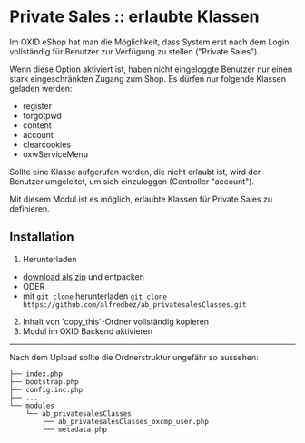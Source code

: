 Private Sales :: erlaubte Klassen
=============================
Im OXID eShop hat man die Möglichkeit, dass System erst nach dem Login vollständig
für Benutzer zur Verfügung zu stellen ("Private Sales").

Wenn diese Option aktiviert ist, haben nicht eingeloggte Benutzer nur einen stark
eingeschränkten Zugang zum Shop. Es dürfen nur folgende Klassen geladen werden:
* register
* forgotpwd
* content
* account
* clearcookies
* oxwServiceMenu

Sollte eine Klasse aufgerufen werden, die nicht erlaubt ist, wird der Benutzer umgeleitet,
um sich einzuloggen (Controller "account").

Mit diesem Modul ist es möglich, erlaubte Klassen für Private Sales zu definieren.

Installation
------------

1.    Herunterladen
 * [download als zip](https://github.com/alfredbez/ab_privatesalesClasses/archive/master.zip) und entpacken
 * ODER
 * mit `git clone` herunterladen ```git clone https://github.com/alfredbez/ab_privatesalesClasses.git```
2.    Inhalt von 'copy_this'-Ordner vollständig kopieren
3.    Modul im OXID Backend aktivieren

----

Nach dem Upload sollte die Ordnerstruktur ungefähr so aussehen:

```
├── index.php
├── bootstrap.php
├── config.inc.php
├── ...
└── modules
    └── ab_privatesalesClasses
        ├── ab_privatesalesClasses_oxcmp_user.php
        └── metadata.php
```

